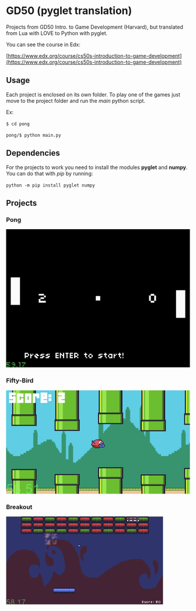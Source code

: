 # GD50 (pyglet translation)

Projects from GD50 Intro. to Game Development (Harvard), but translated from 
Lua with LOVE to Python with pyglet.

You can see the course in Edx:

[https://www.edx.org/course/cs50s-introduction-to-game-development](https://www.edx.org/course/cs50s-introduction-to-game-development)

## Usage

Each project is enclosed on its own folder. To play one of the games just 
move to the project folder and run the *main* python script.

Ex:

`$ cd pong`

`pong/$ python main.py `

## Dependencies

For the projects to work you need to install the modules **pyglet** and 
**numpy**. You can do that with *pip* by running:

`python -m pip install pyglet numpy`

## Projects

### Pong

![pong screenshot](pong/screenshot.png)

### Fifty-Bird
![fifty-bird](flappy-bird/screenshot.png)

### Breakout
![breakout](breakout/screenshot.png)